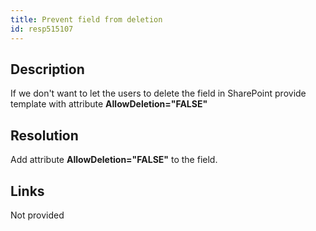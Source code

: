 ```yaml
---
title: Prevent field from deletion
id: resp515107
---
```

## Description
If we don't want to let the users to delete the field in SharePoint provide template with attribute **AllowDeletion="FALSE"**

## Resolution
Add attribute **AllowDeletion="FALSE"** to the field.

## Links
Not provided
